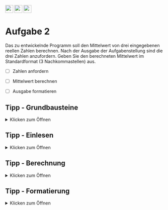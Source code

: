 <a href="https://github.com/hshf1/VorlesungC/discussions/categories/02_übungsaufgaben"><img src="https://img.shields.io/badge/Aufgaben-Q%26A-informational?logo=c" height="25"/></a> <a href="https://github.com/hshf1/VorlesungC/discussions"><img src="https://img.shields.io/badge/Allgemein-Q%26A-informational?logo=github" height="25"/></a> <a href="https://github.com/hshf1/VorlesungC/discussions/categories/05_umfragen"><img src="https://img.shields.io/badge/Aufgabe_bewerten-informational?logo=c" height="25"/></a>

# Aufgabe 2

Das zu entwickelnde Programm soll den Mittelwert von drei eingegebenen reellen Zahlen berechnen.
Nach der Ausgabe der Aufgabenstellung sind die drei Zahlen anzufordern.
Geben Sie den berechneten Mittelwert im Standardformat (3 Nachkommastellen) aus.

- [ ] Zahlen anfordern
- [ ] Mittelwert berechnen
- [ ] Ausgabe formatieren


## Tipp - Grundbausteine
<details>
<summary>Klicken zum Öffnen</summary>

Für das Programm werden vier Variablen benötigt, die vor der Zuweisung deklariert werden müssen. Wählen Sie die passenden Datentypen!
  Es wird nur die Standardbibliothek benötigt.

</details>

## Tipp - Einlesen
<details>
<summary>Klicken zum Öffnen</summary>

  Um den Variablen die Werte zuzuordnen, kann ```scanf()``` verwendet werden. 

</details>

## Tipp - Berechnung
<details>
<summary>Klicken zum Öffnen</summary>
Der Mittelwert ist das Ergebnis aus der Summe der Einzelwerte, geteilt durch die Anzahl der verwendeten Werte. 

</details>

## Tipp - Formatierung
<details>
<summary>Klicken zum Öffnen</summary>
  Bei der Ausgabe über ```printf()``` kann aus der Kombination von einem Punkt "." mit einer Zahl festgelegt werden wie viel Kommastellen auf dem Bildschirm angezeigt werden.
  Diese Kombination wird zwischen das Prozentzeichen und dem Zeichen für den Datentypen gesetzt.
  
  ```C
  float f = 3.141596;
  
  printf("Pi ist: %.4f", f); // Die Ausgabe ist -> Pi ist: 3.1415
  ``` 
  
  </details>
